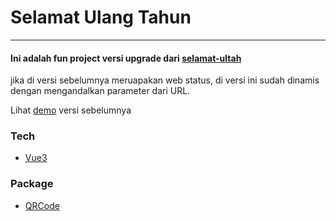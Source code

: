# Selamat Ulang Tahun
---
#### Ini adalah fun project versi upgrade dari [selamat-ultah](https://github.com/strbagus/selamat-ultah)
jika di versi sebelumnya meruapakan web status, di versi ini sudah dinamis dengan mengandalkan parameter dari URL.

<!-- Lihat [demo](https://) -->

Lihat [demo](https://strbagus.github.io/selamat-ultah) versi sebelumnya

### Tech
- [Vue3](https://vuejs.org/)
### Package
- [QRCode](https://github.com/papnkukn/qrcode-svg)
